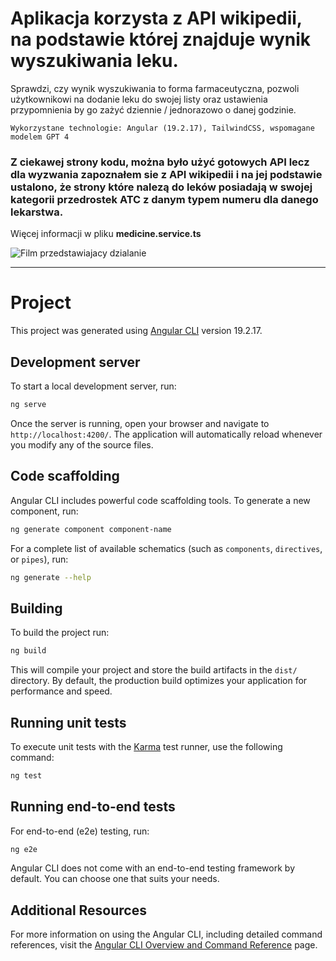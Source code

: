 # Aplikacja korzysta z API wikipedii, na podstawie której znajduje wynik wyszukiwania leku.
Sprawdzi, czy wynik wyszukiwania to forma farmaceutyczna, pozwoli użytkownikowi na dodanie leku do swojej listy oraz ustawienia przypomnienia by go zażyć dziennie / jednorazowo o danej godzinie.

```Wykorzystane technologie: Angular (19.2.17), TailwindCSS, wspomagane modelem GPT 4```
### Z ciekawej strony kodu, można było użyć gotowych API lecz dla wyzwania zapoznałem sie z API wikipedii i na jej podstawie ustalono, że strony które nalezą do leków posiadają w swojej kategorii przedrostek ATC z danym typem numeru dla danego lekarstwa.
Więcej informacji w pliku **medicine.service.ts**

![Film przedstawiajacy dzialanie](https://imgur.com/UHuSn2t.gif)


--------------

# Project

This project was generated using [Angular CLI](https://github.com/angular/angular-cli) version 19.2.17.

## Development server

To start a local development server, run:

```bash
ng serve
```

Once the server is running, open your browser and navigate to `http://localhost:4200/`. The application will automatically reload whenever you modify any of the source files.

## Code scaffolding

Angular CLI includes powerful code scaffolding tools. To generate a new component, run:

```bash
ng generate component component-name
```

For a complete list of available schematics (such as `components`, `directives`, or `pipes`), run:

```bash
ng generate --help
```

## Building

To build the project run:

```bash
ng build
```

This will compile your project and store the build artifacts in the `dist/` directory. By default, the production build optimizes your application for performance and speed.

## Running unit tests

To execute unit tests with the [Karma](https://karma-runner.github.io) test runner, use the following command:

```bash
ng test
```

## Running end-to-end tests

For end-to-end (e2e) testing, run:

```bash
ng e2e
```

Angular CLI does not come with an end-to-end testing framework by default. You can choose one that suits your needs.

## Additional Resources

For more information on using the Angular CLI, including detailed command references, visit the [Angular CLI Overview and Command Reference](https://angular.dev/tools/cli) page.
